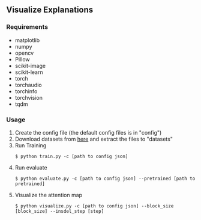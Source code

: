 ## Visualize Explanations

### Requirements
- matplotlib
- numpy
- opencv
- Pillow
- scikit-image
- scikit-learn
- torch
- torchaudio
- torchinfo
- torchvision
- tqdm

### Usage
1. Create the config file (the default config files is in "config")
1. Download datasets from [here](https://drive.google.com/drive/folders/1sFabOC5f_iNlclACY_Th4tQWKUwJddXZ?usp=sharing) and extract the files to "datasets"
1. Run Training
    ```
    $ python train.py -c [path to config json]
    ```
1. Run evaluate
    ```
    $ python evaluate.py -c [path to config json] --pretrained [path to pretrained]
    ```
1. Visualize the attention map
    ```
    $ python visualize.py -c [path to config json] --block_size [block_size] --insdel_step [step]
    ```